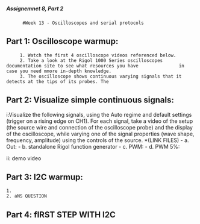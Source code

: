 ##### Assignemnet 8, Part 2
          #Week 13 - Oscilloscopes and serial protocols
 ## Part 1: Oscilloscope warmup:
         1. Watch the first 4 oscilloscope videos referenced below.
         2. Take a look at the Rigol 1000 Series oscilloscopes documentation site to see what resources you have               in case you need mmore in-depth knowledge.
         3. The oscilloscope shows continuous varying signals that it detects at the tips of its probes. The 
         
 ## Part 2: Visualize simple continuous signals:
   i:Visualize the following signals, using the Auto regime and default settings (trigger on a rising edge on CH1). For each signal, take a video of the setup (the source wire and connection of the oscilloscope probe) and the display of the oscilloscope, while varying one of the signal properties (wave shape, frequency, amplitude) using the controls of the source. *(LINK FILES)
       - a. Out:
       - b. standalone Rigol function generator
       - c. PWM:
       - d. PWM 5%:
 
   ii: demo video
   
 ## Part 3: I2C warmup:
    1.
    2. aNS QUESTION
    
 ## Part 4: fIRST STEP WITH I2C
